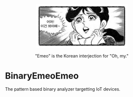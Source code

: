 <p align="center">
    <img src="./helpers/emeo.jpg" width="300"/>
</p>
<p align="center">
"Emeo" is the Korean interjection for "Oh, my."
</p>

# BinaryEmeoEmeo

The pattern based binary analyzer targetting IoT devices.
